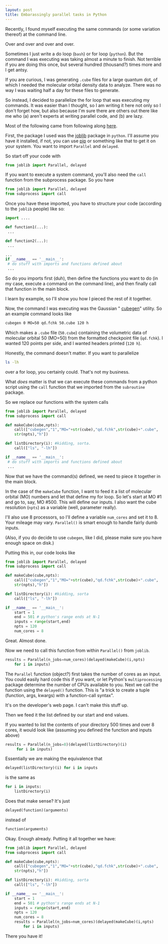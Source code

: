 ```yaml
--- 
layout: post 
title: Embarassingly parallel tasks in Python
--- 
```


Recently, I found myself executing the same commands (or some variation thereof) at the command line.

Over and over and over and over.

Sometimes I just write a do loop (`bash`) or for loop (`python`). But the command I was executing was taking almost a minute to finish. Not terrible if you are doing this once, but several hundred (thousand?) times more and I get antsy.

If you are curious, I was generating `.cube` files for a large quantum dot, of which I needed the molecular orbital density data to analyze. There was no way I was waiting half a day for these files to generate.

So instead, I decided to parallelize the for loop that was executing my commands. It was easier than I thought, so I am writing it here not only so I don't forget how, but also because I'm sure there are others out there like me who (a) aren't experts at writing parallel code, and (b) are lazy.

Most of the following came from following along [here](https://pythonhosted.org/joblib/parallel.html).

First, the package I used was the [joblib](https://pythonhosted.org/joblib/index.html) package in `python`. I'll assume you have it installed, if not, you can use [pip](https://packaging.python.org/en/latest/installing.html#use-pip-for-installing) or something like that to get it on your system. You want to import `Parallel` and `delayed`.

So start off your code with  

~~~python  
from joblib import Parallel, delayed  
~~~

If you want to execute a system command, you'll also need the `call` function from the subprocess package. So you have  

~~~python  
from joblib import Parallel, delayed  
from subprocess import call  
~~~

Once you have these imported, you have to structure your code (according to the `joblib` people) like so:

~~~python  
import ....

def function1(...):  
 ...

def function2(...):  
 ...

...  
if __name__ == '__main__':  
 # do stuff with imports and functions defined about  
 ...  
~~~

So do you imports first (duh), then define the functions you want to do (in my case, execute a command on the command line), and then finally call that function in the main block.

I learn by example, so I'll show you how I pieced the rest of it together.

Now, the command I was executing was the Gaussian " [cubegen](http://www.gaussian.com/g_tech/g_ur/u_cubegen.htm)" utility. So an example command looks like  

~~~bash
cubegen 0 MO=50 qd.fchk 50.cube 120 h  
~~~

Which makes a `.cube` file (`50.cube`) containing the volumetric data of molecular orbital 50 (MO=50) from the formatted checkpoint file (`qd.fchk`). I wanted 120 points per side, and I wanted headers printed (`120 h`).

Honestly, the command doesn't matter. If you want to parallelize  

~~~bash
ls -lh  
~~~  
over a for loop, you certainly could. That's not my business. 

What _does_ matter is that we can execute these commands from a python script using the `call` function that we imported from the `subroutine` package.

So we replace our functions with the system calls

~~~python  
from joblib import Parallel, delayed  
from subprocess import call

def makeCube(cube,npts):  
    call(["cubegen","1","MO="+str(cube),"qd.fchk",str(cube)+".cube",  
    str(npts),"h"])

def listDirectory(i): #kidding, sorta.  
    call(["ls", "-lh"])

if __name__ == '__main__':  
 # do stuff with imports and functions defined about  
 ...  
~~~

Now that we have the command(s) defined, we need to piece it together in the main block.

In the case of the `makeCube` function, I want to feed it a list of molecular orbital (MO) numbers and let that define my for loop. So let's start at MO #1 and go to, say, MO #500. This will define our inputs. I also want the cube resolution (`npts`) as a variable (well, parameter really).

I'll also use 8 processors, so I'll define a variable `num_cores` and set it to 8. Your mileage may vary. `Parallel()` is smart enough to handle fairly dumb inputs.

(Also, if you do decide to use `cubegen`, like I did, please make sure you have enough space on disk.)

Putting this in, our code looks like  

~~~python  
from joblib import Parallel, delayed  
from subprocess import call

def makeCube(cube,npts):  
    call(["cubegen","1","MO="+str(cube),"qd.fchk",str(cube)+".cube",  
    str(npts),"h"])

def listDirectory(i): #kidding, sorta  
    call(["ls", "-lh"])

if __name__ == '__main__':  
    start = 1  
    end = 501 # python's range ends at N-1  
    inputs = range(start,end)  
    npts = 120  
    num_cores = 8

~~~

Great. Almost done.

Now we need to call this function from within `Parallel()` from `joblib`.

~~~python  
results = Parallel(n_jobs=num_cores)(delayed(makeCube)(i,npts)  
    for i in inputs)  
~~~

The `Parallel` function (object?) first takes the number of cores as an input. You could easily hard code this if you want, or let Python's `multiprocessing` package determine the number of CPUs available to you. Next we call the function using the `delayed()` function. This is "a trick to create a tuple (function, args, kwargs) with a function-call syntax".

It's on the developer's web page. I can't make this stuff up.

Then we feed it the list defined by our start and end values.

If you wanted to list the contents of your directory 500 times and over 8 cores, it would look like (assuming you defined the function and inputs above)

~~~python  
results = Parallel(n_jobs=8)(delayed(listDirectory)(i)  
     for i in inputs)  
~~~

Essentially we are making the equivalence that

~~~python  
delayed(listDirectory)(i) for i in inputs
~~~

is the same as

~~~python  
for i in inputs:
    listDirectory(i)
~~~  

Does that make sense? It's just

~~~python  
delayed(function)(arguments)
~~~  

instead of

~~~python
function(arguments)
~~~

Okay. Enough already. Putting it all together we have:  

~~~python  
from joblib import Parallel, delayed  
from subprocess import call

def makeCube(cube,npts):  
    call(["cubegen","1","MO="+str(cube),"qd.fchk",str(cube)+".cube",  
    str(npts),"h"])

def listDirectory(i): #kidding, sorta  
    call(["ls", "-lh"])

if __name__ == '__main__':  
    start = 1  
    end = 501 # python's range ends at N-1  
    inputs = range(start,end)  
    npts = 120  
    num_cores = 8  
    results = Parallel(n_jobs=num_cores)(delayed(makeCube)(i,npts)  
        for i in inputs)  
~~~

There you have it!

